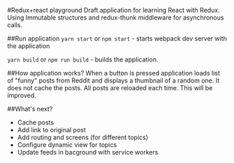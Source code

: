 #Redux+react playground
Draft application for learning React with Redux. Using Immutable structures and redux-thunk middleware for asynchronous calls.

##Run application
`yarn start` or `npm start` - starts webpack dev server with the application

`yarn build` or `npm run build` - builds the application.

##How application works?
When a button is pressed application loads list of "funny" posts from Reddit and displays a thumbnail of a random one. It does not cache the posts. All posts are reloaded each time. This will be improved.

##What's next?
* Cache posts
* Add link to original post
* Add routing and screens (for different topics)
* Configure dynamic view for topics
* Update feeds in bacground with service workers
